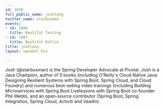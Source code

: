 ```yaml
---
id: 1030
full_public_name: joshlong
twitter_name: starbuxman
events:
- id: 1884
  title: Bootiful Testing
- id: 1887
  title: Bootiful Kotlin
title: joshlong
layout: speaker_bio

---
```

Josh (@starbuxman) is the Spring Developer Advocate at Pivotal. Josh is a Java Champion, author of 5 books (including O'Reilly's Cloud Native Java: Designing Resilient Systems with Spring Boot, Spring Cloud, and Cloud Foundry) and numerous best-selling video trainings (including Building Microservices with Spring Boot Livelessons with Spring Boot co-founder Phil Webb), and an open-source contributor (Spring Boot, Spring Integration, Spring Cloud, Activiti and Vaadin). 
